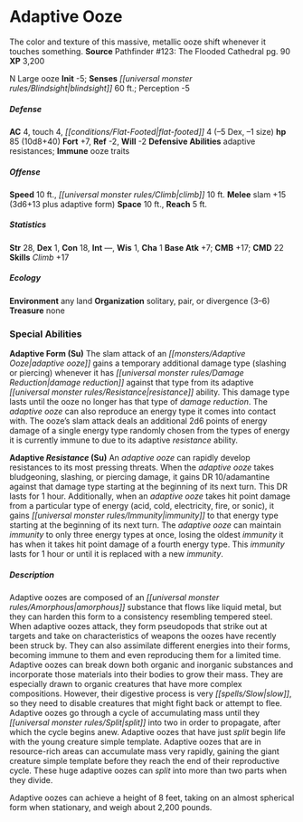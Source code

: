 ﻿---
cssclass: [monsters]
title1: Adaptive Ooze
desc_short: The color and texture of this massive, metallic ooze shift whenever it
  touches something.
title2: Adaptive Ooze
CR: 7
sources:
- name: 'Pathfinder #123: The Flooded Cathedral'
  page: 90
  link: http://paizo.com/products/btpy9uk2?Pathfinder-Adventure-Path-123-The-Flooded-Cathedral
XP: 3200
alignment: N
size: Large
type: ooze
initiative:
  bonus: -5
senses:
  blindsight: 60
AC:
  AC: 4
  touch: 4
  flat_footed: 4
  components:
    dex: -5
    size: -1
HP:
  HP: 85
  long: 10d8+40
saves:
  fort: 7
  ref: -2
  will: -2
defensive_abilities:
- adaptive resistances
immunities:
- ooze traits
speeds:
  base: 10
  climb: 10
attacks:
  melee:
  - - text: slam +15 (3d6+13 plus adaptive form)
      entries:
      - - damage: 3d6+13
        - effect: adaptive form
      attack: slam
      bonus:
      - 15
space: 10
reach: 5
ability_scores:
  STR: 28
  DEX: 1
  CON: 18
  INT:
  WIS: 1
  CHA: 1
BAB: 7
CMB: 17
CMD: 22
skills:
  Climb: 17
  Perception: -5
ecology:
  environment: any land
  organization: solitary, pair, or divergence (3-6)
  treasure_type: none
special_abilities:
  Adaptive Form (Su): The slam attack of an adaptive ooze gains a temporary additional
    damage type (slashing or piercing) whenever it has damage reduction against that
    type from its adaptive resistance ability. This damage type lasts until the ooze
    no longer has that type of damage reduction. The adaptive ooze can also reproduce
    an energy type it comes into contact with. The ooze's slam attack deals an additional
    2d6 points of energy damage of a single energy type randomly chosen from the types
    of energy it is currently immune to due to its adaptive resistance ability.
  Adaptive Resistance (Su): An adaptive ooze can rapidly develop resistances to its
    most pressing threats. When the adaptive ooze takes bludgeoning, slashing, or
    piercing damage, it gains DR 10/adamantine against that damage type starting at
    the beginning of its next turn. This DR lasts for 1 hour. Additionally, when an
    adaptive ooze takes hit point damage from a particular type of energy (acid, cold,
    electricity, fire, or sonic), it gains immunity to that energy type starting at
    the beginning of its next turn. The adaptive ooze can maintain immunity to only
    three energy types at once, losing the oldest immunity it has when it takes hit
    point damage of a fourth energy type. This immunity lasts for 1 hour or until
    it is replaced with a new immunity.
desc_long: |-
  Adaptive oozes are composed of an amorphous substance that flows like liquid metal, but they can harden this form to a consistency resembling tempered steel. When adaptive oozes attack, they form pseudopods that strike out at targets and take on characteristics of weapons the oozes have recently been struck by. They can also assimilate different energies into their forms, becoming immune to them and even reproducing them for a limited time. Adaptive oozes can break down both organic and inorganic substances and incorporate those materials into their bodies to grow their mass. They are especially drawn to organic creatures that have more complex compositions. However, their digestive process is very slow, so they need to disable creatures that might fight back or attempt to flee. Adaptive oozes go through a cycle of accumulating mass until they split into two in order to propagate, after which the cycle begins anew. Adaptive oozes that have just split begin life with the young creature simple template. Adaptive oozes that are in resource-rich areas can accumulate mass very rapidly, gaining the giant creature simple template before they reach the end of their reproductive cycle. These huge adaptive oozes can split into more than two parts when they divide.

   Adaptive oozes can achieve a height of 8 feet, taking on an almost spherical form when stationary, and weigh about 2,200 pounds.

---

# Adaptive Ooze
The color and texture of this massive, metallic ooze shift whenever it touches something.
**Source** Pathfinder #123: The Flooded Cathedral pg. 90
**XP** 3,200

N Large ooze
**Init** -5; **Senses** _[[universal monster rules/Blindsight|blindsight]]_ 60 ft.; Perception -5

##### Defense

**AC** 4, touch 4, _[[conditions/Flat-Footed|flat-footed]]_ 4 (–5 Dex, –1 size)
**hp** 85 (10d8+40)
**Fort** +7, **Ref** -2, **Will** -2
**Defensive Abilities** adaptive resistances; **Immune** ooze traits

##### Offense
**Speed** 10 ft., _[[universal monster rules/Climb|climb]]_ 10 ft.
**Melee** slam +15 (3d6+13 plus adaptive form)
**Space** 10 ft., **Reach** 5 ft.

##### Statistics
**Str** 28, **Dex** 1, **Con** 18, **Int** —, **Wis** 1, **Cha** 1
**Base Atk** +7; **CMB** +17; **CMD** 22
**Skills** _Climb_ +17

##### Ecology

**Environment** any land
**Organization** solitary, pair, or divergence (3–6)
**Treasure** none

### Special Abilities

**Adaptive Form (Su)** The slam attack of an _[[monsters/Adaptive Ooze|adaptive ooze]]_ gains a temporary additional damage type (slashing or piercing) whenever it has _[[universal monster rules/Damage Reduction|damage reduction]]_ against that type from its adaptive _[[universal monster rules/Resistance|resistance]]_ ability. This damage type lasts until the ooze no longer has that type of _damage reduction_. The _adaptive ooze_ can also reproduce an energy type it comes into contact with. The ooze’s slam attack deals an additional 2d6 points of energy damage of a single energy type randomly chosen from the types of energy it is currently immune to due to its adaptive _resistance_ ability.

**Adaptive _Resistance_ (Su)** An _adaptive ooze_ can rapidly develop resistances to its most pressing threats. When the _adaptive ooze_ takes bludgeoning, slashing, or piercing damage, it gains DR 10/adamantine against that damage type starting at the beginning of its next turn. This DR lasts for 1 hour. Additionally, when an _adaptive ooze_ takes hit point damage from a particular type of energy (acid, cold, electricity, fire, or sonic), it gains _[[universal monster rules/Immunity|immunity]]_ to that energy type starting at the beginning of its next turn. The _adaptive ooze_ can maintain _immunity_ to only three energy types at once, losing the oldest _immunity_ it has when it takes hit point damage of a fourth energy type. This _immunity_ lasts for 1 hour or until it is replaced with a new _immunity_.

##### Description

Adaptive oozes are composed of an _[[universal monster rules/Amorphous|amorphous]]_ substance that flows like liquid metal, but they can harden this form to a consistency resembling tempered steel. When adaptive oozes attack, they form pseudopods that strike out at targets and take on characteristics of weapons the oozes have recently been struck by. They can also assimilate different energies into their forms, becoming immune to them and even reproducing them for a limited time. Adaptive oozes can break down both organic and inorganic substances and incorporate those materials into their bodies to grow their mass. They are especially drawn to organic creatures that have more complex compositions. However, their digestive process is very _[[spells/Slow|slow]]_, so they need to disable creatures that might fight back or attempt to flee. Adaptive oozes go through a cycle of accumulating mass until they _[[universal monster rules/Split|split]]_ into two in order to propagate, after which the cycle begins anew. Adaptive oozes that have just _split_ begin life with the young creature simple template. Adaptive oozes that are in resource-rich areas can accumulate mass very rapidly, gaining the giant creature simple template before they reach the end of their reproductive cycle. These huge adaptive oozes can _split_ into more than two parts when they divide.

Adaptive oozes can achieve a height of 8 feet, taking on an almost spherical form when stationary, and weigh about 2,200 pounds.